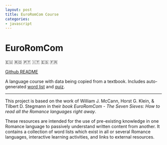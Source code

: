 ```yaml
---
layout: post
title: EuroRomCom Course
categories:
- javascript
---
```


# EuroRomCom

🇪🇺 🇷🇴 🇵🇹 🇮🇹 🇪🇸 🇫🇷 

[Github README](https://github.com/kirkins/EuroRomCom/blob/master/README.md)

A language course with data being copied from a textbook. Includes auto-generated [word list](https://kirkins.github.io/EuroRomCom/activities/displayTable/index.html?list=completely-pan-romance) and [quiz](https://kirkins.github.io/EuroRomCom/activities/quiz/).

---

This project is based on the work of William J. McCann, Horst G. Klein, & Tilbert D. Stegmann in their _book EuroRomCom - The Seven Sieves: How to read all the Romance languages right away_.

These resources are intended for the use of pre-existing knowledge in one Romance language to passively understand written content from another. It contains a collection of word lists which exist in all or several Romance languages, interactive learning activities, and links to external resources.
